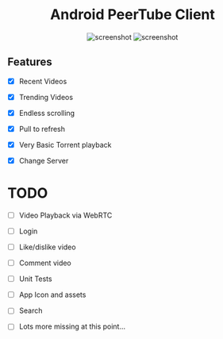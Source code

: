 <h1 align="center">
  Android PeerTube Client 
</h1>

<h4 align="center">
</h4>

<p align="center">
    <img src="https://raw.githubusercontent.com/sschueller/peertube-android/develop/Screenshot2.jpg" alt="screenshot" />
    <img src="https://raw.githubusercontent.com/sschueller/peertube-android/develop/Screenshot1.png" alt="screenshot" />
</p>

## Features

- [X] Recent Videos
- [X] Trending Videos
- [X] Endless scrolling
- [X] Pull to refresh
- [X] Very Basic Torrent playback
- [X] Change Server


# TODO
- [ ] Video Playback via WebRTC
- [ ] Login
- [ ] Like/dislike video
- [ ] Comment video
- [ ] Unit Tests
- [ ] App Icon and assets
- [ ] Search
- [ ] Lots more missing at this point...


